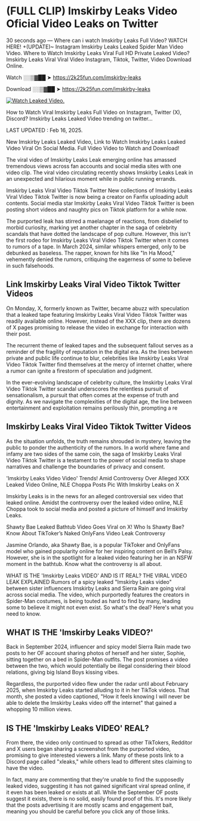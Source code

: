 # (FULL CLIP) Imskirby Leaks Video Oficial Video Leaks on Twitter

30 seconds ago — Where can i watch Imskirby Leaks Full Video? WATCH HERE! +(UPDATE)~ Instagram Imskirby Leaks Leaked Spider Man Video Video. Where to Watch Imskirby Leaks Viral Full HD Private Leaked Video? Imskirby Leaks Viral Viral Video Instagram, Tiktok, Twitter, Video Download Online.

Watch ░░▒▓██ ➤ https://2k25fun.com/imskirby-leaks

Download ░░▒▓██ ➤ https://2k25fun.com/imskirby-leaks

[![Watch Leaked Video.](https://miro.medium.com/v2/resize:fit:828/format:webp/1*cilzJN44JGOrTw9NJCrNHA.gif "Watch Leaked Video")](https://2k25fun.com/imskirby-leaks)

How to Watch Viral Imskirby Leaks Full Video on Instagram, Twitter (X), Discord? Imskirby Leaks Leaked Video trending on twitter...

LAST UPDATED : Feb 16, 2025.

New Imskirby Leaks Leaked Video, Link to Watch Imskirby Leaks Leaked Video Viral On Social Media. Full Video Video to Watch and Download!

The viral video of Imskirby Leaks Leak emerging online has amassed tremendous views across fan accounts and social media sites with one video clip. The viral video circulating recently shows Imskirby Leaks Leak in an unexpected and hilarious moment while in public running errands.

Imskirby Leaks Viral Video Tiktok Twitter New collections of Imskirby Leaks Viral Video Tiktok Twitter is now being a creator on Fanfix uploading adult contents. Social media star Imskirby Leaks Viral Video Tiktok Twitter is been posting short videos and naughty pics on Tiktok platform for a while now.

The purported leak has stirred a maelanage of reactions, from disbelief to morbid curiosity, marking yet another chapter in the saga of celebrity scandals that have dotted the landscape of pop culture. However, this isn't the first rodeo for Imskirby Leaks Viral Video Tiktok Twitter when it comes to rumors of a tape. In March 2024, similar whispers emerged, only to be debunked as baseless. The rapper, known for hits like "In Ha Mood," vehemently denied the rumors, critiquing the eagerness of some to believe in such falsehoods.

## Link Imskirby Leaks Viral Video Tiktok Twitter Videos

On Monday, X, formerly known as Twitter, became abuzz with speculation that a leaked tape featuring Imskirby Leaks Viral Video Tiktok Twitter was readily available online. However, instead of the XXX clip, there are dozens of X pages promising to release the video in exchange for interaction with their post.

The recurrent theme of leaked tapes and the subsequent fallout serves as a reminder of the fragility of reputation in the digital era. As the lines between private and public life continue to blur, celebrities like Imskirby Leaks Viral Video Tiktok Twitter find themselves at the mercy of internet chatter, where a rumor can ignite a firestorm of speculation and judgment.

In the ever-evolving landscape of celebrity culture, the Imskirby Leaks Viral Video Tiktok Twitter scandal underscores the relentless pursuit of sensationalism, a pursuit that often comes at the expense of truth and dignity. As we navigate the complexities of the digital age, the line between entertainment and exploitation remains perilously thin, prompting a re

##  Imskirby Leaks Viral Video Tiktok Twitter Videos

As the situation unfolds, the truth remains shrouded in mystery, leaving the public to ponder the authenticity of the rumors. In a world where fame and infamy are two sides of the same coin, the saga of Imskirby Leaks Viral Video Tiktok Twitter is a testament to the power of social media to shape narratives and challenge the boundaries of privacy and consent.

'Imskirby Leaks Video Video' Trends! Amid Controversy Over Alleged XXX Leaked Video Online, NLE Choppa Posts Pic With Imskirby Leaks on X

Imskirby Leaks is in the news for an alleged controversial sex video that leaked online. Amidst the controversy over the leaked video online, NLE Choppa took to social media and posted a picture of himself and Imskirby Leaks.

Shawty Bae Leaked Bathtub Video Goes Viral on X! Who Is Shawty Bae? Know About TikToker’s Naked OnlyFans Video Leak Controversy

Jasmine Orlando, aka Shawty Bae, is a popular TikToker and OnlyFans model who gained popularity online for her inspiring content on Bell’s Palsy. However, she is in the spotlight for a leaked video featuring her in an NSFW moment in the bathtub. Know what the controversy is all about.

WHAT IS THE 'Imskirby Leaks VIDEO' AND IS IT REAL? THE VIRAL VIDEO LEAK EXPLAINED Rumors of a spicy leaked "Imskirby Leaks video" between sister influencers Imskirby Leaks and Sierra Rain are going viral across social media. The video, which purportedly features the creators in Spider-Man costumes, is being touted as hard to find by many, leading some to believe it might not even exist. So what's the deal? Here's what you need to know.

## WHAT IS THE 'Imskirby Leaks VIDEO?'

Back in September 2024, influencer and spicy model Sierra Rain made two posts to her OF account sharing photos of herself and her sister, Sophie, sitting together on a bed in Spider-Man outfits. The post promises a video between the two, which would potentially be illegal considering their blood relations, giving big Island Boys kissing vibes.

Regardless, the purported video flew under the radar until about February 2025, when Imskirby Leaks started alluding to it in her TikTok videos. That month, she posted a video captioned, "How it feels knowing I will never be able to delete the Imskirby Leaks video off the internet" that gained a whopping 10 million views.

## IS THE 'Imskirby Leaks VIDEO' REAL?

From there, the video only continued to spread as other TikTokers, Redditor and X users began sharing a screenshot from the purported video, promising to give interested viewers a link. Many of these posts link to a Discord page called "xleaks," while others lead to different sites claiming to have the video.

In fact, many are commenting that they're unable to find the supposedly leaked video, suggesting it has not gained significant viral spread online, if it even has been leaked or exists at all. While the September OF posts suggest it exists, there is no solid, easily found proof of this. It's more likely that the posts advertising it are mostly scams and engagement bait, meaning you should be careful before you click any of those links.